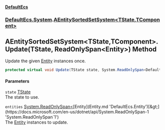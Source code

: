 #### [DefaultEcs](DefaultEcs.md 'DefaultEcs')
### [DefaultEcs.System](DefaultEcs.md#DefaultEcs_System 'DefaultEcs.System').[AEntitySortedSetSystem&lt;TState,TComponent&gt;](AEntitySortedSetSystem_TState_TComponent_.md 'DefaultEcs.System.AEntitySortedSetSystem&lt;TState,TComponent&gt;')
## AEntitySortedSetSystem&lt;TState,TComponent&gt;.Update(TState, ReadOnlySpan&lt;Entity&gt;) Method
Update the given [Entity](Entity.md 'DefaultEcs.Entity') instances once.  
```csharp
protected virtual void Update(TState state, System.ReadOnlySpan<DefaultEcs.Entity> entities);
```
#### Parameters
<a name='DefaultEcs_System_AEntitySortedSetSystem_TState_TComponent__Update(TState_System_ReadOnlySpan_DefaultEcs_Entity_)_state'></a>
`state` [TState](AEntitySortedSetSystem_TState_TComponent_.md#DefaultEcs_System_AEntitySortedSetSystem_TState_TComponent__TState 'DefaultEcs.System.AEntitySortedSetSystem&lt;TState,TComponent&gt;.TState')  
The state to use.
  
<a name='DefaultEcs_System_AEntitySortedSetSystem_TState_TComponent__Update(TState_System_ReadOnlySpan_DefaultEcs_Entity_)_entities'></a>
`entities` [System.ReadOnlySpan&lt;](https://docs.microsoft.com/en-us/dotnet/api/System.ReadOnlySpan-1 'System.ReadOnlySpan`1')[Entity](Entity.md 'DefaultEcs.Entity')[&gt;](https://docs.microsoft.com/en-us/dotnet/api/System.ReadOnlySpan-1 'System.ReadOnlySpan`1')  
The [Entity](Entity.md 'DefaultEcs.Entity') instances to update.
  
